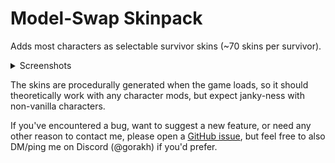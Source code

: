 # Model-Swap Skinpack

Adds most characters as selectable survivor skins (~70 skins per survivor).

<details>
<summary>Screenshots</summary>

![](https://cdn.discordapp.com/attachments/526159007442927648/1158098725563019425/Loader_Engineer.jpg)

![](https://cdn.discordapp.com/attachments/526159007442927648/1158098726338973716/Mercerary_Imp.jpg)

![](https://cdn.discordapp.com/attachments/526159007442927648/1158098726645153972/Railgunner_Huntress.jpg)

![](https://cdn.discordapp.com/attachments/526159007442927648/1158098671825600615/Bandit_Mithrix.jpg)

![](https://cdn.discordapp.com/attachments/526159007442927648/1158098673520099398/Commando_BlindPest.jpg)

![](https://cdn.discordapp.com/attachments/526159007442927648/1158098674031800430/Huntress_Templar.jpg)

</details>

The skins are procedurally generated when the game loads, so it should theoretically work with any character mods, but expect janky-ness with non-vanilla characters.

If you've encountered a bug, want to suggest a new feature, or need any other reason to contact me, please open a [GitHub issue](https://github.com/Goorakh/ModelSwapperSkins/issues/new), but feel free to also DM/ping me on Discord (@gorakh) if you'd prefer.